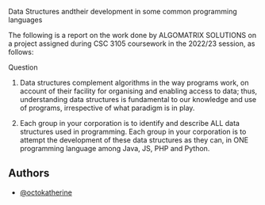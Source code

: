 Data Structures andtheir development in some common programming languages

The following is a report on the work done by ALGOMATRIX SOLUTIONS on a project assigned during CSC 3105 coursework in the 2022/23 session, as follows:

Question
1. Data structures complement algorithms in the way programs work, on account of their facility for organising and enabling access to data; thus, understanding data structures is fundamental to our knowledge and use of programs, irrespective of what paradigm is in play.

2. Each group in your corporation is to identify and describe ALL data structures used in programming.
Each group in your corporation is to attempt the development of these data structures as they can, in ONE programming language among Java, JS, PHP and Python.





## Authors

- [@octokatherine](https://www.github.com/octokatherine)

